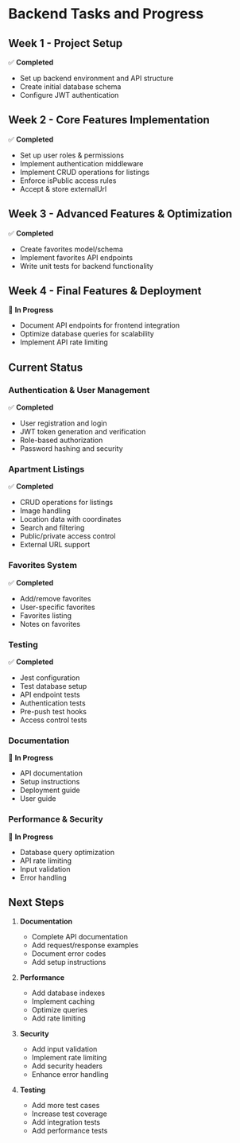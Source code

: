 # Backend Tasks and Progress

## Week 1 - Project Setup
✅ **Completed**
- Set up backend environment and API structure
- Create initial database schema
- Configure JWT authentication

## Week 2 - Core Features Implementation
✅ **Completed**
- Set up user roles & permissions
- Implement authentication middleware
- Implement CRUD operations for listings
- Enforce isPublic access rules
- Accept & store externalUrl

## Week 3 - Advanced Features & Optimization
✅ **Completed**
- Create favorites model/schema
- Implement favorites API endpoints
- Write unit tests for backend functionality

## Week 4 - Final Features & Deployment
🔄 **In Progress**
- Document API endpoints for frontend integration
- Optimize database queries for scalability
- Implement API rate limiting

## Current Status

### Authentication & User Management
✅ **Completed**
- User registration and login
- JWT token generation and verification
- Role-based authorization
- Password hashing and security

### Apartment Listings
✅ **Completed**
- CRUD operations for listings
- Image handling
- Location data with coordinates
- Search and filtering
- Public/private access control
- External URL support

### Favorites System
✅ **Completed**
- Add/remove favorites
- User-specific favorites
- Favorites listing
- Notes on favorites

### Testing
✅ **Completed**
- Jest configuration
- Test database setup
- API endpoint tests
- Authentication tests
- Pre-push test hooks
- Access control tests

### Documentation
🔄 **In Progress**
- API documentation
- Setup instructions
- Deployment guide
- User guide

### Performance & Security
🔄 **In Progress**
- Database query optimization
- API rate limiting
- Input validation
- Error handling

## Next Steps

1. **Documentation**
   - Complete API documentation
   - Add request/response examples
   - Document error codes
   - Add setup instructions

2. **Performance**
   - Add database indexes
   - Implement caching
   - Optimize queries
   - Add rate limiting

3. **Security**
   - Add input validation
   - Implement rate limiting
   - Add security headers
   - Enhance error handling

4. **Testing**
   - Add more test cases
   - Increase test coverage
   - Add integration tests
   - Add performance tests 